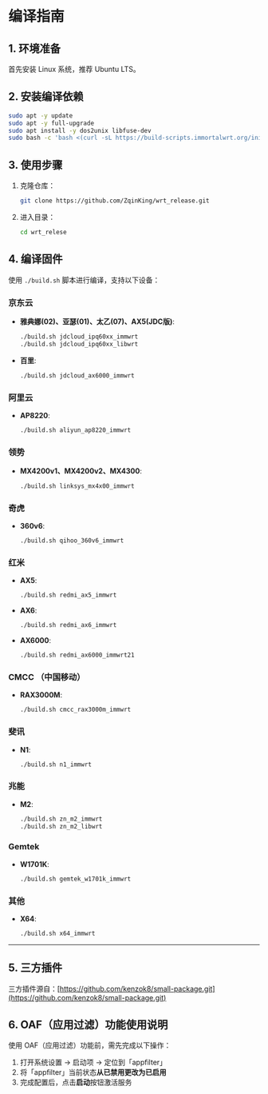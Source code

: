 # 编译指南

## 1. 环境准备

首先安装 Linux 系统，推荐 Ubuntu LTS。

## 2. 安装编译依赖

```bash
sudo apt -y update
sudo apt -y full-upgrade
sudo apt install -y dos2unix libfuse-dev
sudo bash -c 'bash <(curl -sL https://build-scripts.immortalwrt.org/init_build_environment.sh)'
```

## 3. 使用步骤

1.  克隆仓库：
    ```bash
    git clone https://github.com/ZqinKing/wrt_release.git
    ```
2.  进入目录：
    ```bash
    cd wrt_relese
    ```

## 4. 编译固件

使用 `./build.sh` 脚本进行编译，支持以下设备：

### 京东云

*   **雅典娜(02)、亚瑟(01)、太乙(07)、AX5(JDC版)**:
    ```bash
    ./build.sh jdcloud_ipq60xx_immwrt
    ./build.sh jdcloud_ipq60xx_libwrt
    ```
*   **百里**:
    ```bash
    ./build.sh jdcloud_ax6000_immwrt
    ```

### 阿里云

*   **AP8220**:
    ```bash
    ./build.sh aliyun_ap8220_immwrt
    ```

### 领势

*   **MX4200v1、MX4200v2、MX4300**:
    ```bash
    ./build.sh linksys_mx4x00_immwrt
    ```

### 奇虎

*   **360v6**:
    ```bash
    ./build.sh qihoo_360v6_immwrt
    ```

### 红米

*   **AX5**:
    ```bash
    ./build.sh redmi_ax5_immwrt
    ```
*   **AX6**:
    ```bash
    ./build.sh redmi_ax6_immwrt
    ```
*   **AX6000**:
    ```bash
    ./build.sh redmi_ax6000_immwrt21
    ```

### CMCC （中国移动）

*   **RAX3000M**:
    ```bash
    ./build.sh cmcc_rax3000m_immwrt
    ```

### 斐讯

*   **N1**:
    ```bash
    ./build.sh n1_immwrt
    ```

### 兆能

*   **M2**:
    ```bash
    ./build.sh zn_m2_immwrt
    ./build.sh zn_m2_libwrt
    ```

### Gemtek

*   **W1701K**:
    ```bash
    ./build.sh gemtek_w1701k_immwrt
    ```

### 其他

*   **X64**:
    ```bash
    ./build.sh x64_immwrt
    ```

---

## 5. 三方插件

三方插件源自：[https://github.com/kenzok8/small-package.git](https://github.com/kenzok8/small-package.git)

## 6. OAF（应用过滤）功能使用说明

使用 OAF（应用过滤）功能前，需先完成以下操作：

1.  打开系统设置 → 启动项 → 定位到「appfilter」
2.  将「appfilter」当前状态**从已禁用更改为已启用**
3.  完成配置后，点击**启动**按钮激活服务
